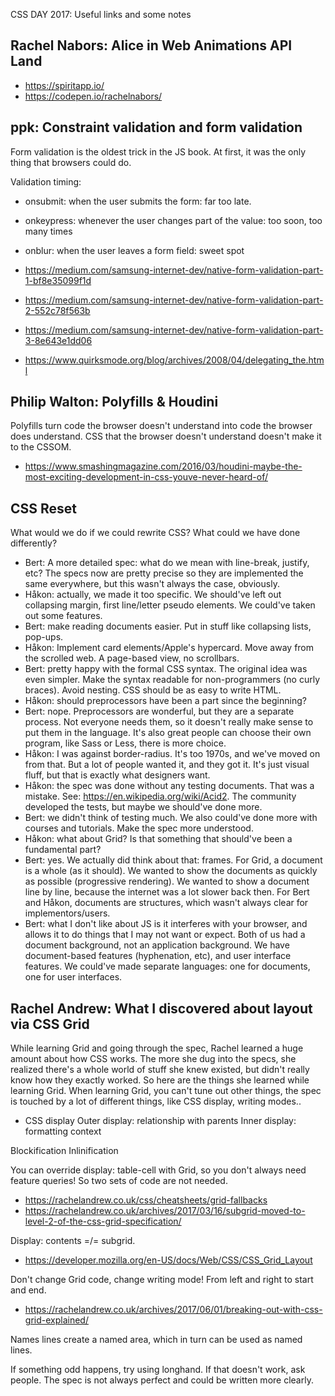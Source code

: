 CSS DAY 2017: Useful links and some notes

## Rachel Nabors: Alice in Web Animations API Land
* https://spiritapp.io/
* https://codepen.io/rachelnabors/

## ppk: Constraint validation and form validation
Form validation is the oldest trick in the JS book. At first, it was the only thing that browsers could do.

Validation timing:
* onsubmit: when the user submits the form: far too late.
* onkeypress: whenever the user changes part of the value: too soon, too many times
* onblur:  when the user leaves a form field: sweet spot

* https://medium.com/samsung-internet-dev/native-form-validation-part-1-bf8e35099f1d
* https://medium.com/samsung-internet-dev/native-form-validation-part-2-552c78f563b
* https://medium.com/samsung-internet-dev/native-form-validation-part-3-8e643e1dd06
* https://www.quirksmode.org/blog/archives/2008/04/delegating_the.html

## Philip Walton: Polyfills & Houdini
Polyfills turn code the browser doesn't understand into code the browser does understand. CSS that the browser doesn't understand doesn't make it to the CSSOM.
* https://www.smashingmagazine.com/2016/03/houdini-maybe-the-most-exciting-development-in-css-youve-never-heard-of/

## CSS Reset
What would we do if we could rewrite CSS? What could we have done differently?
* Bert: A more detailed spec: what do we mean with line-break, justify, etc? The specs now are pretty precise so they are implemented the same everywhere, but this wasn't always the case, obviously.
* Håkon: actually, we made it too specific. We should've left out collapsing margin, first line/letter pseudo elements. We could've taken out some features.
* Bert: make reading documents easier. Put in stuff like collapsing lists, pop-ups.
* Håkon: Implement card elements/Apple's hypercard. Move away from the scrolled web. A page-based view, no scrollbars.
* Bert: pretty happy with the formal CSS syntax. The original idea was even simpler. Make the syntax readable for non-programmers (no curly braces). Avoid nesting. CSS should be as easy to write HTML.
* Håkon: should preprocessors have been a part since the beginning?
* Bert: nope. Preprocessors are wonderful, but they are a separate process. Not everyone needs them, so it doesn't really make sense to put them in the language. It's also great people can choose their own program, like Sass or Less, there is more choice.
* Håkon: I was against border-radius. It's too 1970s, and we've moved on from that. But a lot of people wanted it, and they got it. It's just visual fluff, but that is exactly what designers want.
* Håkon: the spec was done without any testing documents. That was a mistake. See: https://en.wikipedia.org/wiki/Acid2. The community developed the tests, but maybe we should've done more.
* Bert: we didn't think of testing much. We also could've done more with courses and tutorials. Make the spec more understood.
* Håkon: what about Grid? Is that something that should've been a fundamental part?
* Bert: yes. We actually did think about that: frames. For Grid, a document is a whole (as it should). We wanted to show the documents as quickly as possible (progressive rendering). We wanted to show a document line by line, because the internet was a lot slower back then. For Bert and Håkon, documents are structures, which wasn't always clear for implementors/users.
* Bert: what I don't like about JS is it interferes with your browser, and allows it to do things that I may not want or expect. Both of us had a document background, not an application background. We have document-based features (hyphenation, etc), and user interface features. We could've made separate languages: one for documents, one for user interfaces.

## Rachel Andrew: What I discovered about layout via CSS Grid
While learning Grid and going through the spec, Rachel learned a huge amount about how CSS works. The more she dug into the specs, she realized there's a whole world of stuff she knew existed, but didn't really know how they exactly worked. So here are the things she learned while learning Grid. When learning Grid, you can't tune out other things, the spec is touched by a lot of different things, like CSS display, writing modes..

- CSS display
Outer display: relationship with parents
Inner display: formatting context

Blockification
Inlinification

You can override display: table-cell with Grid, so you don't always need feature queries! So two sets of code are not needed.
* https://rachelandrew.co.uk/css/cheatsheets/grid-fallbacks
* https://rachelandrew.co.uk/archives/2017/03/16/subgrid-moved-to-level-2-of-the-css-grid-specification/

Display: contents =/= subgrid.
* https://developer.mozilla.org/en-US/docs/Web/CSS/CSS_Grid_Layout

Don't change Grid code, change writing mode! From left and right to start and end.

* https://rachelandrew.co.uk/archives/2017/06/01/breaking-out-with-css-grid-explained/

Names lines create a named area, which in turn can be used as named lines.

If something odd happens, try using longhand. If that doesn't work, ask people. The spec is not always perfect and could be written more clearly.
